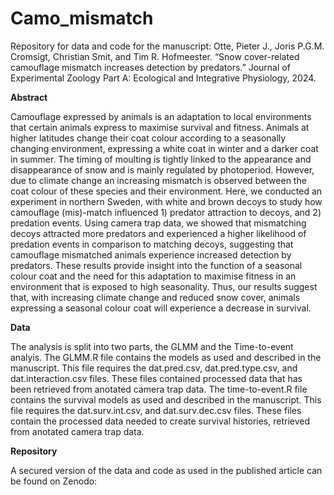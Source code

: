 # Camo_mismatch
Repository for data and code for the manuscript: Otte, Pieter J., Joris P.G.M. Cromsigt, Christian Smit, and Tim R. Hofmeester. “Snow cover-related camouflage mismatch increases detection by predators.” Journal of Experimental Zoology Part A: Ecological and Integrative Physiology, 2024.

**Abstract**

Camouflage expressed by animals is an adaptation to local environments that certain animals express to maximise survival and fitness. Animals at higher latitudes change their coat colour according to a seasonally changing environment, expressing a white coat in winter and a darker coat in summer. The timing of moulting is tightly linked to the appearance and disappearance of snow and is mainly regulated by photoperiod. However, due to climate change an increasing mismatch is observed between the coat colour of these species and their environment. Here, we conducted an experiment in northern Sweden, with white and brown decoys to study how camouflage (mis)-match influenced 1) predator attraction to decoys, and 2) predation events. Using camera trap data, we showed that mismatching decoys attracted more predators and experienced a higher likelihood of predation events in comparison to matching decoys, suggesting that camouflage mismatched animals experience increased detection by predators. These results provide insight into the function of a seasonal colour coat and the need for this adaptation to maximise fitness in an environment that is exposed to high seasonality. Thus, our results suggest that, with increasing climate change and reduced snow cover, animals expressing a seasonal colour coat will experience a decrease in survival. 

**Data**

The analysis is split into two parts, the GLMM and the Time-to-event analyis. 
The GLMM.R file contains the models as used and described in the manuscript. This file requires the dat.pred.csv, dat.pred.type.csv, and dat.interaction.csv files. These files contained processed data that has been retrieved from anotated camera trap data. 
The time-to-event.R file contains the survival models as used and described in the manuscript. This file requires the dat.surv.int.csv, and dat.surv.dec.csv files. These files contain the processed data needed to create survival histories, retrieved from anotated camera trap data.

**Repository**

A secured version of the data and code as used in the published article can be found on Zenodo:
